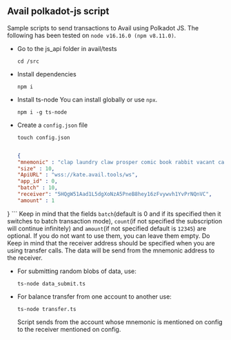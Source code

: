 ## Avail polkadot-js script
Sample scripts to send transactions to Avail using Polkadot JS. The following has been tested on `node v16.16.0 (npm v8.11.0)`. 

- Go to the js_api folder in avail/tests

    ```
    cd /src
    ```

- Install dependencies 

    ```
    npm i
    ```

- Install ts-node
    You can install globally or use `npx`. 
    ```
    npm i -g ts-node
    ```
- Create a `config.json` file
    ```
    touch config.json
    ```

    ```json

    {
    "mnemonic" : "clap laundry claw prosper comic book rabbit vacant captain indoor attitude initial",
    "size" : 10,
    "ApiURL" : "wss://kate.avail.tools/ws",
    "app_id" : 0,
    "batch" : 10, 
    "receiver": "5HQgW51Aad1L5dgXoNzA5PneB8hey16zFvywvh1YvPrNQnVC",
    "amount" : 1
}
    ```
Keep in mind that the fields `batch`(default is 0 and if its specified then it switches to batch transaction mode), `count`(if not specified the subscription will continue infinitely) and `amount`(if not specified default is `12345`) are optional. If you do not want to use them, you can leave them empty.
Do Keep in mind that the receiver address should be specified when you are using transfer calls. The data will be send from the mnemonic address to the receiver. 


    
- For submitting random blobs of data, use:
    ``` 
    ts-node data_submit.ts
    ```


- For balance transfer from one account to another use: 

    ```
    ts-node transfer.ts
    ```
    Script sends from the account whose mnemonic is mentioned on config to the receiver mentioned on config. 
